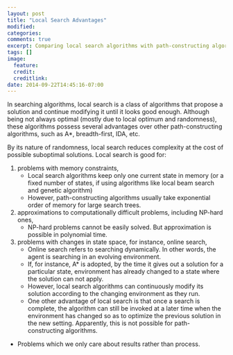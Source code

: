 ```yaml
---
layout: post
title: "Local Search Advantages"
modified:
categories: 
comments: true
excerpt: Comparing local search algorithms with path-constructing algorithms
tags: []
image:
  feature:
  credit:
  creditlink: 
date: 2014-09-22T14:45:16-07:00
---
```


In searching algorithms, local search is a class of algorithms that propose a solution and continue modifying it until it looks good enough. Although being not always optimal (mostly due to local optimum and randomness), these algorithms possess several advantages over other path-constructing algorithms, such as A*, breadth-first, IDA, etc.

By its nature of randomness, local search reduces complexity at the cost of possible suboptimal solutions. Local search is good for:

1. problems with memory constraints,
    + Local search algorithms keep only one current state in memory (or a fixed number of states, if using algorithms like local beam search and genetic algorithm)
    + However, path-constructing algorithms usually take exponential order of memory for large search trees.
2. approximations to computationally difficult problems, including NP-hard ones,
    + NP-hard problems cannot be easily solved. But approximation is possible in polynomial time.
3. problems with changes in state space, for instance, online search,
    + Online search refers to searching dynamically. In other words, the agent is searching in an evolving environment.
    + If, for instance, A* is adopted, by the time it gives out a solution for a particular state, environment has already changed to a state where the solution can not apply.
    + However, local search algorithms can continuously modify its solution according to the changing environment as they run.
    + One other advantage of local search is that once a search is complete, the algorithm can still be invoked at a later time when the environment has changed so as to optimize the previous solution in the new setting. Apparently, this is not possible for path-constructing algorithms.
+ Problems which we only care about results rather than process.
